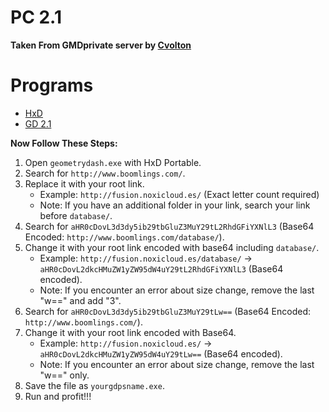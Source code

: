 # PC 2.1

**Taken From GMDprivate server by [Cvolton](https://github.com/Cvolton)**

# Programs

- [HxD](https://mh-nexus.de/en/downloads.php?product=HxD20)
- [GD 2.1](http://www.mediafire.com/file/zvy1554tsdd2qd6/Geometry_Dash_2.11_PC.zip/file)

**Now Follow These Steps:**

1. Open `geometrydash.exe` with HxD Portable.
2. Search for `http://www.boomlings.com/`.
3. Replace it with your root link.
   - Example: `http://fusion.noxicloud.es/` (Exact letter count required)
   - Note: If you have an additional folder in your link, search your link before `database/`.
4. Search for `aHR0cDovL3d3dy5ib29tbGluZ3MuY29tL2RhdGFiYXNlL3` (Base64 Encoded: `http://www.boomlings.com/database/`).
5. Change it with your root link encoded with base64 including `database/`.
   - Example: `http://fusion.noxicloud.es/database/` -> `aHR0cDovL2dkcHMuZW1yZW95dW4uY29tL2RhdGFiYXNlL3` (Base64 encoded).
   - Note: If you encounter an error about size change, remove the last "w==" and add "3".
6. Search for `aHR0cDovL3d3dy5ib29tbGluZ3MuY29tLw==` (Base64 Encoded: `http://www.boomlings.com/`).
7. Change it with your root link encoded with Base64.
   - Example: `http://fusion.noxicloud.es/` -> `aHR0cDovL2dkcHMuZW1yZW95dW4uY29tLw==` (Base64 encoded).
   - Note: If you encounter an error about size change, remove the last "w==" only.
8. Save the file as `yourgdpsname.exe`.
9. Run and profit!!!
